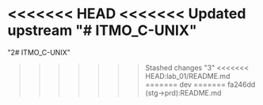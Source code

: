<<<<<<< HEAD
<<<<<<< Updated upstream
"# ITMO_C-UNIX"
=======
"2# ITMO_C-UNIX"
>>>>>>> Stashed changes
"3"
<<<<<<< HEAD:lab_01/README.md
=======
>>>>>>> dev
=======
>>>>>>> fa246dd (stg->prd):README.md
